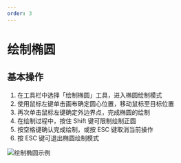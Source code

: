 ```yaml
---
order: 3
---
```

# 绘制椭圆

## 基本操作

1. 在工具栏中选择「绘制椭圆」工具，进入椭圆绘制模式
2. 使用鼠标左键单击画布确定圆心位置，移动鼠标至目标位置
3. 再次单击鼠标左键确定外边界点，完成椭圆的绘制
4. 在绘制过程中，按住 Shift 键可限制绘制正圆
5. 按空格键确认完成绘制，或按 ESC 键取消当前操作
6. 按 ESC 键可退出椭圆绘制模式

![绘制椭圆示例](/assets/usage/draw_ellipse.gif)
